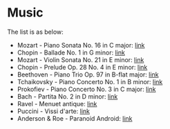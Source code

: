 # Music

The list is as below:
* Mozart - Piano Sonata No. 16 in C major: [link](https://en.wikipedia.org/wiki/Piano_Sonata_No._16_(Mozart))
* Chopin - Ballade No. 1 in G minor: [link](https://en.wikipedia.org/wiki/Ballades_(Chopin)#Ballade_No._1)
* Mozart - Violin Sonata No. 21 in E minor: [link](https://en.wikipedia.org/wiki/Violin_Sonata_No._21_(Mozart))
* Chopin - Prelude Op. 28 No. 4 in E minor: [link](https://en.wikipedia.org/wiki/Prelude,_Op._28,_No._4_(Chopin))
* Beethoven - Piano Trio Op. 97 in B-flat major: [link](https://en.wikipedia.org/wiki/Piano_Trio,_Op._97_(Beethoven))
* Tchaikovsky - Piano Concerto No. 1 in B minor: [link](https://en.wikipedia.org/wiki/Piano_Concerto_No._1_(Tchaikovsky))
* Prokofiev - Piano Concerto No. 3 in C major: [link](https://en.wikipedia.org/wiki/Piano_Concerto_No._3_(Prokofiev))
* Bach - Partita No. 2 in D minor: [link](https://en.wikipedia.org/wiki/Partita_for_Violin_No._2_(Bach))
* Ravel - Menuet antique: [link](https://en.wikipedia.org/wiki/Menuet_antique)
* Puccini - Vissi d'arte: [link](https://en.wikipedia.org/wiki/Vissi_d%27arte)
* Anderson & Roe - Paranoid Android: [link](https://www.andersonroe.com/mv-paranoid-android)
